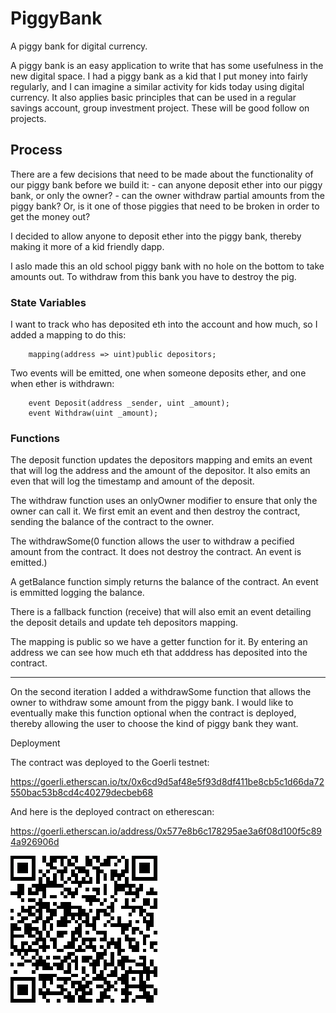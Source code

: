 # PiggyBank

A piggy bank for digital currency.

A piggy bank is an easy application to write that has some usefulness in the new digital space. I had a piggy bank as a kid that I put money into fairly regularly, and I can imagine a similar activity for kids today using digital currency. It also applies basic principles that can be used in a regular savings account, group investment project. These will be good follow on projects.

## Process

There are a few decisions that need to be made about the functionality of our piggy bank before we build it: - can anyone deposit ether into our piggy bank, or only the owner? - can the owner withdraw partial amounts from the piggy bank? Or, is it one of those piggies that need to be broken in order to get the money out?

I decided to allow anyone to deposit ether into the piggy bank, thereby making it more of a kid friendly dapp.

I aslo made this an old school piggy bank with no hole on the bottom to take amounts out. To withdraw from this bank you have to destroy the pig.

### State Variables

I want to track who has deposited eth into the account and how much, so I added a mapping to do this:

```
    mapping(address => uint)public depositors;
```

Two events will be emitted, one when someone deposits ether, and one when ether is withdrawn:

```
    event Deposit(address _sender, uint _amount);
    event Withdraw(uint _amount);
```

### Functions

The deposit function updates the depositors mapping and emits an event that will log the address and the amount of the depositor. It also emits an even that will log the timestamp and amount of the deposit.

The withdraw function uses an onlyOwner modifier to ensure that only the owner can call it. We first emit an event and then destroy the contract, sending the balance of the contract to the owner.

The withdrawSome(0 function allows the user to withdraw a pecified amount from the contract. It does not destroy the contract. An event is emitted.)

A getBalance function simply returns the balance of the contract. An event is emmitted logging the balance.

There is a fallback function (receive) that will also emit an event detailing the deposit details and update teh depositors mapping.

The mapping is public so we have a getter function for it. By entering an address we can see how much eth that adddress has deposited into the contract.

---

On the second iteration I added a withdrawSome function that allows the owner to withdraw some amount from the piggy bank. I would like to eventually make this function optional when the contract is deployed, thereby allowing the user to choose the kind of piggy bank they want.

Deployment

The contract was deployed to the Goerli testnet:

https://goerli.etherscan.io/tx/0x6cd9d5af48e5f93d8df411be8cb5c1d66da72550bac53b8cd4c40279decbeb68

And here is the deployed contract on etherescan:

https://goerli.etherscan.io/address/0x577e8b6c178295ae3a6f08d100f5c894a926906d

![Goerli Contract Address QR code][def]

[def]: images\Goerli_QR.png
